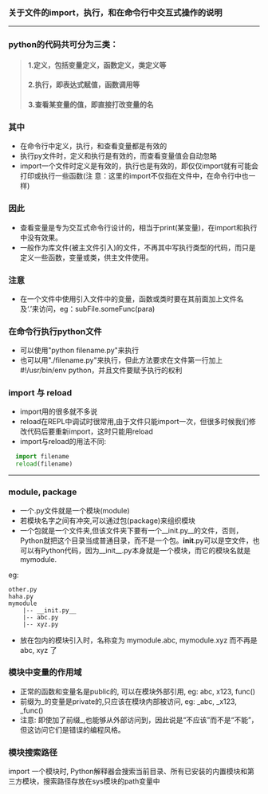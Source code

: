 ### 关于文件的import，执行，和在命令行中交互式操作的说明

----
### python的代码共可分为三类：

> #### 1.定义，包括变量定义，函数定义，类定义等
> #### 2.执行，即表达式赋值，函数调用等
> #### 3.查看某变量的值，即直接打改变量的名

### 其中

* 在命令行中定义，执行，和查看变量都是有效的
* 执行py文件时，定义和执行是有效的，而查看变量值会自动忽略
* import一个文件时定义是有效的，执行也是有效的，即仅仅import就有可能会打印或执行一些函数(注 意：这里的import不仅指在文件中，在命令行中也一样)

### 因此
* 查看变量是专为交互式命令行设计的，相当于print(某变量)，在import和执行中没有效果。
* 一般作为库文件(被主文件引入)的文件，不再其中写执行类型的代码，而只是定义一些函数，变量或类，供主文件使用。

### 注意
* 在一个文件中使用引入文件中的变量，函数或类时要在其前面加上文件名及‘.’来访问，eg：subFile.someFunc(para)

### 在命令行执行python文件
* 可以使用"python filename.py"来执行
* 也可以用"./filename.py"来执行，但此方法要求在文件第一行加上#!/usr/bin/env python，并且文件要赋予执行的权利

### import 与 reload
* import用的很多就不多说
* reload在REPL中调试时很常用,由于文件只能import一次，但很多时候我们修改代码后要重新import，这时只能用reload
* import与reload的用法不同:
``` python
  import filename
  reload(filename)
```

---
### module, package
* 一个.py文件就是一个模块(module)
* 若模块名字之间有冲突,可以通过包(package)来组织模块
* 一个包就是一个文件夹,但该文件夹下要有一个__init.py__的文件，否则，Python就把这个目录当成普通目录，而不是一个包。__init__.py可以是空文件，也可以有Python代码，因为__init__.py本身就是一个模块，而它的模块名就是mymodule.

eg:

```
other.py
haha.py
mymodule
	|--	__init.py__
	|--	abc.py
	|--	xyz.py
```
* 放在包内的模块引入时，名称变为 mymodule.abc, mymodule.xyz 而不再是 abc, xyz 了


### 模块中变量的作用域

* 正常的函数和变量名是public的, 可以在模块外部引用, eg: abc, x123, func()
* 前缀为_的变量是private的,只应该在模块内部被访问, eg: _abc, _x123, _func()
* 注意: 即使加了前缀_,也能够从外部访问到，因此说是“不应该”而不是“不能”，但这访问它们是错误的编程风格。

### 模块搜索路径
import 一个模块时, Python解释器会搜索当前目录、所有已安装的内置模块和第三方模块，搜索路径存放在sys模块的path变量中
